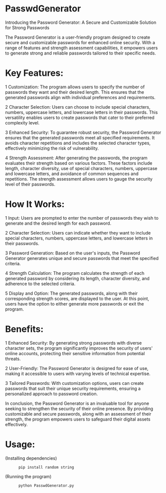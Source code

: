 # PasswdGenerator
Introducing the Password Generator: A Secure and Customizable Solution for Strong Passwords

The Password Generator is a user-friendly program designed to create secure and customizable passwords for enhanced online security. With a range of features and strength assessment capabilities, it empowers users to generate strong and reliable passwords tailored to their specific needs.

# Key Features:

1 Customization: The program allows users to specify the number of passwords they want and their desired length. This ensures that the generated passwords align with individual preferences and requirements. <p>
2 Character Selection: Users can choose to include special characters, numbers, uppercase letters, and lowercase letters in their passwords. This versatility enables users to create passwords that cater to their preferred complexity level. <p>
3 Enhanced Security: To guarantee robust security, the Password Generator ensures that the generated passwords meet all specified requirements. It avoids character repetitions and includes the selected character types, effectively minimizing the risk of vulnerability. <p>
4 Strength Assessment: After generating the passwords, the program evaluates their strength based on various factors. These factors include length, character diversity, use of special characters, numbers, uppercase and lowercase letters, and avoidance of common sequences and repetitions. The strength assessment allows users to gauge the security level of their passwords. <p>

# How It Works:

1 Input: Users are prompted to enter the number of passwords they wish to generate and the desired length for each password. <p>
2 Character Selection: Users can indicate whether they want to include special characters, numbers, uppercase letters, and lowercase letters in their passwords. <p>
3 Password Generation: Based on the user's inputs, the Password Generator generates unique and secure passwords that meet the specified criteria. <p>
4 Strength Calculation: The program calculates the strength of each generated password by considering its length, character diversity, and adherence to the selected criteria. <p>
5 Display and Option: The generated passwords, along with their corresponding strength scores, are displayed to the user. At this point, users have the option to either generate more passwords or exit the program. <p>

# Benefits:

1 Enhanced Security: By generating strong passwords with diverse character sets, the program significantly improves the security of users' online accounts, protecting their sensitive information from potential threats. <p>
2 User-Friendly: The Password Generator is designed for ease of use, making it accessible to users with varying levels of technical expertise. <p>
3 Tailored Passwords: With customization options, users can create passwords that suit their unique security requirements, ensuring a personalized approach to password creation. <p>

In conclusion, the Password Generator is an invaluable tool for anyone seeking to strengthen the security of their online presence. By providing customizable and secure passwords, along with an assessment of their strength, the program empowers users to safeguard their digital assets effectively.

# Usage:

(Installing dependencies) <p>
          
          pip install random string

(Running the program) <p>
        
          python PasswdGenerator.py
